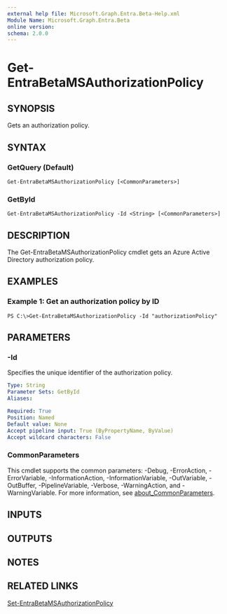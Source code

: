 ```yaml
---
external help file: Microsoft.Graph.Entra.Beta-Help.xml
Module Name: Microsoft.Graph.Entra.Beta
online version:
schema: 2.0.0
---
```


# Get-EntraBetaMSAuthorizationPolicy

## SYNOPSIS
Gets an authorization policy.

## SYNTAX

### GetQuery (Default)
```
Get-EntraBetaMSAuthorizationPolicy [<CommonParameters>]
```

### GetById
```
Get-EntraBetaMSAuthorizationPolicy -Id <String> [<CommonParameters>]
```

## DESCRIPTION
The Get-EntraBetaMSAuthorizationPolicy cmdlet gets an Azure Active Directory authorization policy.

## EXAMPLES

### Example 1: Get an authorization policy by ID
```
PS C:\>Get-EntraBetaMSAuthorizationPolicy -Id "authorizationPolicy"
```

## PARAMETERS

### -Id
Specifies the unique identifier of the authorization policy.

```yaml
Type: String
Parameter Sets: GetById
Aliases:

Required: True
Position: Named
Default value: None
Accept pipeline input: True (ByPropertyName, ByValue)
Accept wildcard characters: False
```

### CommonParameters
This cmdlet supports the common parameters: -Debug, -ErrorAction, -ErrorVariable, -InformationAction, -InformationVariable, -OutVariable, -OutBuffer, -PipelineVariable, -Verbose, -WarningAction, and -WarningVariable. For more information, see [about_CommonParameters](http://go.microsoft.com/fwlink/?LinkID=113216).

## INPUTS

## OUTPUTS

## NOTES

## RELATED LINKS

[Set-EntraBetaMSAuthorizationPolicy]()

